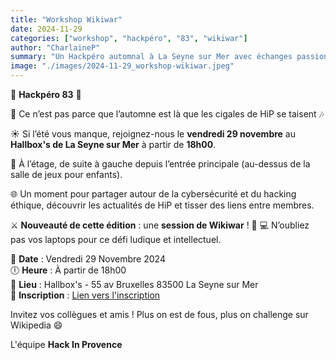 ```yaml
---
title: "Workshop Wikiwar"
date: 2024-11-29
categories: ["workshop", "hackpéro", "83", "wikiwar"]
author: "CharlaineP"
summary: "Un Hackpéro automnal à La Seyne sur Mer avec échanges passionnés sur la cybersécurité, une ambiance conviviale et une session de Wikiwar pour tester vos neurones !"
image: "./images/2024-11-29_workshop-wikiwar.jpeg"
---
```


🍻 **Hackpéro 83** 🍻

🍂 Ce n’est pas parce que l’automne est là que les cigales de HiP se taisent 🎶

☀ Si l’été vous manque, rejoignez-nous le **vendredi 29 novembre** au **Hallbox's de La Seyne sur Mer** à partir de **18h00**.

📍 À l’étage, de suite à gauche depuis l’entrée principale (au-dessus de la salle de jeux pour enfants).

🌐 Un moment pour partager autour de la cybersécurité et du hacking éthique, découvrir les actualités de HiP et tisser des liens entre membres.

⚔ **Nouveauté de cette édition** : une **session de Wikiwar** ! 🧠
💻 N’oubliez pas vos laptops pour ce défi ludique et intellectuel.

📅 **Date** : Vendredi 29 Novembre 2024  
🕕 **Heure** : À partir de 18h00  
📍 **Lieu** : Hallbox's - 55 av Bruxelles 83500 La Seyne sur Mer  
📝 **Inscription** : [Lien vers l'inscription](https://lnkd.in/duC9uEVe)

Invitez vos collègues et amis ! Plus on est de fous, plus on challenge sur Wikipedia 😄

L'équipe **Hack In Provence**
